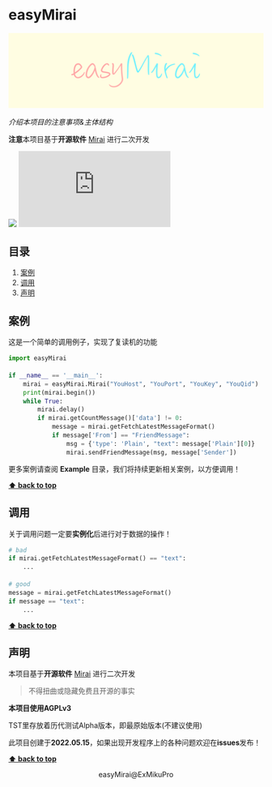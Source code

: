 # easyMirai

![](./Docs/assets/image/title.png)

*介绍本项目的注意事项&主体结构*

**注意**本项目基于**开源软件** [Mirai](https://github.com/mamoe/mirai) 进行二次开发

[![](https://img.shields.io/badge/blog-@Sfnco-ff69b4.svg)](https://sfnco.com.cn)
![](https://img.shields.io/github/size/ExMikuPro/easyMirai/TST/easyMirai.py)

## 目录

1. [案例](#案例)
2. [调用](#调用)
3. [声明](#声明)

## 案例

这是一个简单的调用例子，实现了复读机的功能

```python
import easyMirai

if __name__ == '__main__':
    mirai = easyMirai.Mirai("YouHost", "YouPort", "YouKey", "YouQid")
    print(mirai.begin())
    while True:
        mirai.delay()
        if mirai.getCountMessage()['data'] != 0:
            message = mirai.getFetchLatestMessageFormat()
            if message['From'] == "FriendMessage":
                msg = {'type': 'Plain', "text": message['Plain'][0]}
                mirai.sendFriendMessage(msg, message['Sender'])

```

更多案例请查阅 **Example** 目录，我们将持续更新相关案例，以方便调用！

**[⬆ back to top](#目录)**

## 调用

关于调用问题一定要**实例化**后进行对于数据的操作！

```python
# bad
if mirai.getFetchLatestMessageFormat() == "text":
    ...

# good
message = mirai.getFetchLatestMessageFormat()
if message == "text":
    ...
```

**[⬆ back to top](#目录)**

## 声明

本项目基于**开源软件** [Mirai](`https://github.com/mamoe/mirai`) 进行二次开发
> 不得扭曲或隐藏免费且开源的事实

**本项目使用AGPLv3**

TST里存放着历代测试Alpha版本，即最原始版本(不建议使用)

此项目创建于**2022.05.15**，如果出现开发程序上的各种问题欢迎在**issues**发布！

**[⬆ back to top](#目录)**

<div style="text-align: center;">easyMirai@ExMikuPro</div>
